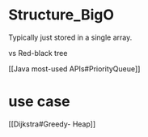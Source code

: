 # Structure_BigO
Typically just stored in a single array.

vs Red-black tree

[[Java most-used APIs#PriorityQueue]]


# use case
[[Dijkstra#Greedy- Heap]]